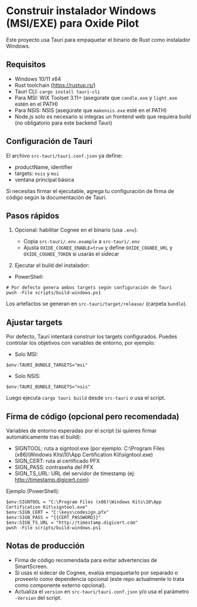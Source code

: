 # Construir instalador Windows (MSI/EXE) para Oxide Pilot

Este proyecto usa Tauri para empaquetar el binario de Rust como instalador Windows.

## Requisitos

- Windows 10/11 x64
- Rust toolchain (https://rustup.rs/)
- Tauri CLI: `cargo install tauri-cli`
- Para MSI: WiX Toolset 3.11+ (asegúrate que `candle.exe` y `light.exe` estén en el PATH)
- Para NSIS: NSIS (asegúrate que `makensis.exe` esté en el PATH)
- Node.js solo es necesario si integras un frontend web que requiera build (no obligatorio para este backend Tauri)

## Configuración de Tauri

El archivo `src-tauri/tauri.conf.json` ya define:
- productName, identifier
- targets: `nsis` y `msi`
- ventana principal básica

Si necesitas firmar el ejecutable, agrega tu configuración de firma de código según la documentación de Tauri.

## Pasos rápidos

1) Opcional: habilitar Cognee en el binario (usa `.env`):
   - Copia `src-tauri/.env.example` a `src-tauri/.env`
   - Ajusta `OXIDE_COGNEE_ENABLE=true` y define `OXIDE_COGNEE_URL` y `OXIDE_COGNEE_TOKEN` si usarás el sidecar

2) Ejecutar el build del instalador:

- PowerShell:

```
# Por defecto genera ambos targets según configuración de Tauri
pwsh -File scripts/build-windows.ps1
```

Los artefactos se generan en `src-tauri/target/release/` (carpeta `bundle`).

## Ajustar targets

Por defecto, Tauri intentará construir los targets configurados. Puedes controlar los objetivos con variables de entorno, por ejemplo:

- Solo MSI:
```
$env:TAURI_BUNDLE_TARGETS="msi"
```
- Solo NSIS:
```
$env:TAURI_BUNDLE_TARGETS="nsis"
```

Luego ejecuta `cargo tauri build` desde `src-tauri` o usa el script.

## Firma de código (opcional pero recomendada)

Variables de entorno esperadas por el script (si quieres firmar automáticamente tras el build):

- SIGNTOOL: ruta a signtool.exe (por ejemplo: C:\\Program Files (x86)\\Windows Kits\\10\\App Certification Kit\\signtool.exe)
- SIGN_CERT: ruta al certificado PFX
- SIGN_PASS: contraseña del PFX
- SIGN_TS_URL: URL del servidor de timestamp (ej: http://timestamp.digicert.com)

Ejemplo (PowerShell):

```
$env:SIGNTOOL = "C:\Program Files (x86)\Windows Kits\10\App Certification Kit\signtool.exe"
$env:SIGN_CERT = "C:\keys\codesign.pfx"
$env:SIGN_PASS = "{{CERT_PASSWORD}}"
$env:SIGN_TS_URL = "http://timestamp.digicert.com"
pwsh -File scripts/build-windows.ps1
```

## Notas de producción

- Firma de código recomendada para evitar advertencias de SmartScreen.
- Si usas el sidecar de Cognee, evalúa empaquetarlo por separado o proveerlo como dependencia opcional (este repo actualmente lo trata como componente externo opcional).
- Actualiza el `version` en `src-tauri/tauri.conf.json` y/o usa el parámetro `-Version` del script.
